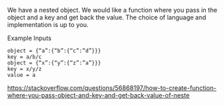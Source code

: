 We have a nested object. We would like a function where you pass in the object and a key and get back the value. 
The choice of language and implementation is up to you.

Example Inputs
```
object = {“a”:{“b”:{“c”:”d”}}}
key = a/b/c
object = {“x”:{“y”:{“z”:”a”}}}
key = x/y/z
value = a
```


https://stackoverflow.com/questions/56868197/how-to-create-function-where-you-pass-object-and-key-and-get-back-value-of-neste